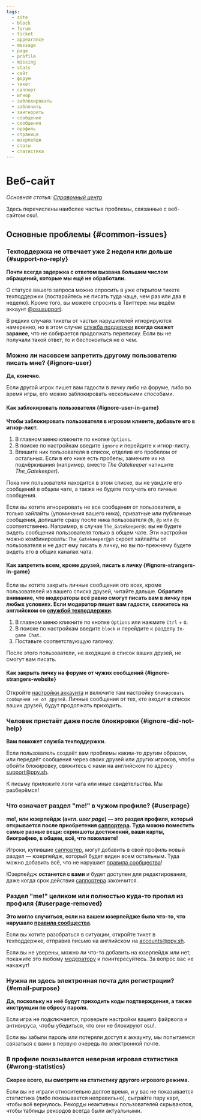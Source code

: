 ```yaml
---
tags:
  - site
  - block
  - forum
  - ticket
  - appearance
  - message
  - page
  - profile
  - missing
  - stats
  - сайт
  - форум
  - тикет
  - саппорт
  - игнор
  - заблокировать
  - заблочить
  - заигнорить
  - сообщение
  - сообщения
  - профиль
  - страница
  - юзерпейдж
  - статы
  - статистика
---
```


# Веб-сайт

*Основная статья: [Справочный центр](/wiki/Help_centre)*

Здесь перечислены наиболее частые проблемы, связанные с веб-сайтом osu!.

## Основные проблемы {#common-issues}

### Техподдержка не отвечает уже 2 недели или дольше {#support-no-reply}

**Почти всегда задержка с ответом вызвана большим числом обращений, которые мы ещё не обработали.**

О статусе вашего запроса можно спросить в уже открытом тикете техподдержки (постарайтесь не писать туда чаще, чем раз или два в неделю). Кроме того, вы можете спросить в Твиттере: мы ведём аккаунт [@osusupport](https://twitter.com/osusupport).

В редких случаях тикеты от частых нарушителей игнорируются намеренно, но в этом случае [служба поддержки](/wiki/People/Account_support_team) **всегда скажет заранее**, что не собирается продолжать переписку. Если вы не получали такой ответ, то и беспокоиться не о чем.

### Можно ли насовсем запретить другому пользователю писать мне? {#ignore-user}

**Да, конечно.**

Если другой игрок пишет вам гадости в личку либо на форуме, либо во время игры, его можно заблокировать несколькими способами.

#### Как заблокировать пользователя {#ignore-user-in-game}

**Чтобы заблокировать пользователя в игровом клиенте, добавьте его в игнор-лист.**

1. В главном меню кликните по кнопке `Options`.
2. В поиске по настройкам введите `ignore` и перейдите к игнор-листу.
3. Впишите ник пользователя в список, отделив его пробелом от остальных. Если в его нике есть пробелы, замените их на подчёркивания (например, вместо *The Gatekeeper* напишите *The\_Gatekeeper*).

Пока ник пользователя находится в этом списке, вы не увидите его сообщений в общем чате, а также не будете получать его личные сообщения.

Если вы хотите игнорировать не все сообщения от пользователя, а только хайлайты (упоминания вашего ника), приватные или публичные сообщения, допишите сразу после ника пользователя `@h`, `@p` или `@c` соответственно. Например, в случае `The_Gatekeeper@c` вы не будете видеть сообщения пользователя только в общем чате. Эти настройки можно комбинировать: `The_Gatekeeper@ph` скроет хайлайты от пользователя и не даст ему писать в личку, но вы по-прежнему будете видеть его в общих каналах чата.

#### Как запретить всем, кроме друзей, писать в личку {#ignore-strangers-in-game}

Если вы хотите закрыть личные сообщения ото всех, кроме пользователей из вашего списка друзей, читайте дальше. **Обратите внимание, что модераторы всё равно смогут писать вам в личку при любых условиях. Если модератор пишет вам гадости, свяжитесь на английском со [службой техподдержки](mailto:support@ppy.sh).**

1. В главном меню кликните по кнопке `Options` или нажмите `Ctrl` + `O`.
2. В поиске по настройкам введите `block` и перейдите к разделу `In-game Chat`.
3. Поставьте соответствующую галочку.

После этого пользователи, не входящие в список ваших друзей, не смогут вам писать.

<!-- TODO: describe how to ignore others' posts and comments when https://github.com/ppy/osu-web/issues/2319 is implemented -->

#### Как закрыть личку на форуме от чужих сообщений {#ignore-strangers-website}

Откройте [настройки аккаунта](https://osu.ppy.sh/home/account/edit) и включите там настройку `блокировать сообщения не от друзей`. Личные сообщения от тех, кто входит в список ваших друзей, будут продолжать приходить.

### Человек пристаёт даже после блокировки {#ignore-did-not-help}

**Вам поможет служба техподдержки.**

Если пользователь создаёт вам проблемы каким-то другим образом, или передаёт сообщения через своих друзей или других игроков, чтобы обойти блокировку, свяжитесь с нами на английском по адресу [support@ppy.sh](mailto:support@ppy.sh).

К письму приложите логи чата или иные свидетельства. Мы разберёмся!

### Что означает раздел "me!" в чужом профиле? {#userpage}

**me!, или юзерпейдж (англ. *user page*) — это раздел профиля, который открывается после приобретения [саппортера](https://osu.ppy.sh/home/support). Туда можно поместить самые разные вещи: скриншоты достижений, ваши карты, биографию, в общем, всё, что пожелаете!**

Игроки, купившие [саппортер](https://osu.ppy.sh/home/support), могут добавить в свой профиль новый раздел — юзерпейдж, который будет виден всем остальным. Туда можно добавить всё, что не нарушает [правила сообщества](/wiki/Rules)!

Юзерпейдж **останется с вами** и будет доступен для редактирования, даже когда срок действия [саппортера](https://osu.ppy.sh/home/support) закончится.

### Раздел "me!" целиком или полностью куда-то пропал из профиля {#userpage-removed}

**Это могло случиться, если на вашем юзерпейдже было что-то, что нарушало [правила сообщества](/wiki/Rules).**

Если вы хотите разобраться в ситуации, откройте тикет в техподдержке, отправив письмо на английском на [accounts@ppy.sh](mailto:accounts@ppy.sh).

Если вы не уверены, можно ли что-то добавить на юзерпейдж или нет, покажите это любому [модератору](/wiki/People/Global_Moderation_Team) и поинтересуйтесь. За вопрос вас не накажут!

### Нужна ли здесь электронная почта для регистрации? {#email-purpose}

**Да, поскольку на неё будут приходить коды подтверждения, а также инструкции по сбросу пароля.**

Если игра не подключается, проверьте настройки вашего файрвола и антивируса, чтобы убедиться, что они не блокируют osu!.

Если вы забыли пароль или потеряли доступ к аккаунту, мы попытаемся связаться с вами в первую очередь по электронной почте.

### В профиле показывается неверная игровая статистика {#wrong-statistics}

**Скорее всего, вы смотрите на статистику другого игрового режима.**

Если вы не играли относительно долгое время, и у вас не показывается статистика (либо показывается неправильно), сыграйте пару карт, чтобы всё вернулось. Рекорды неактивных пользователей скрываются, чтобы таблицы рекордов всегда были актуальными.
